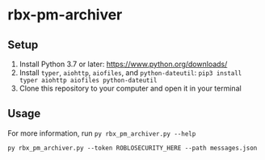 # rbx-pm-archiver
## Setup
1. Install Python 3.7 or later: https://www.python.org/downloads/
2. Install `typer`, `aiohttp`, `aiofiles`, and `python-dateutil`: `pip3 install typer aiohttp aiofiles python-dateutil`
3. Clone this repository to your computer and open it in your terminal

## Usage
For more information, run `py rbx_pm_archiver.py --help`  
```
py rbx_pm_archiver.py --token ROBLOSECURITY_HERE --path messages.json
```
